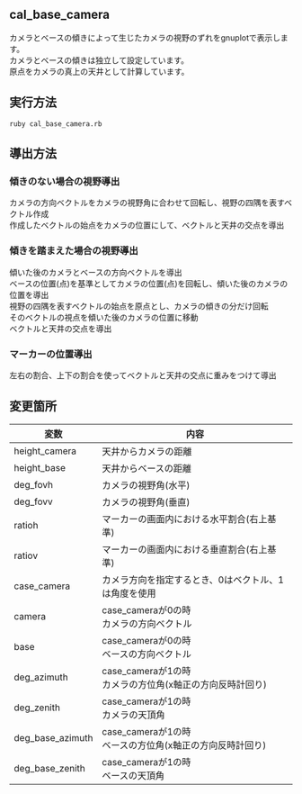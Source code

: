 ## cal_base_camera
カメラとベースの傾きによって生じたカメラの視野のずれをgnuplotで表示します。<br>
カメラとベースの傾きは独立して設定しています。<br>
原点をカメラの真上の天井として計算しています。<br>

## 実行方法
```
ruby cal_base_camera.rb
```
## 導出方法
### 傾きのない場合の視野導出
カメラの方向ベクトルをカメラの視野角に合わせて回転し、視野の四隅を表すベクトル作成<br>
作成したベクトルの始点をカメラの位置にして、ベクトルと天井の交点を導出<br>
### 傾きを踏まえた場合の視野導出
傾いた後のカメラとベースの方向ベクトルを導出<br>
ベースの位置(点)を基準としてカメラの位置(点)を回転し、傾いた後のカメラの位置を導出<br>
視野の四隅を表すベクトルの始点を原点とし、カメラの傾きの分だけ回転<br>
そのベクトルの視点を傾いた後のカメラの位置に移動<br>
ベクトルと天井の交点を導出<br>
### マーカーの位置導出
左右の割合、上下の割合を使ってベクトルと天井の交点に重みをつけて導出


## 変更箇所
|変数|内容|
|----|----|
|height_camera|天井からカメラの距離|
|height_base|天井からベースの距離|
|deg_fovh|カメラの視野角(水平)|
|deg_fovv|カメラの視野角(垂直)|
|ratioh|マーカーの画面内における水平割合(右上基準)|
|ratiov|マーカーの画面内における垂直割合(右上基準)|
|case_camera|カメラ方向を指定するとき、0はベクトル、1は角度を使用|
|camera|case_cameraが0の時<br>カメラの方向ベクトル|
|base|case_cameraが0の時<br>ベースの方向ベクトル|
|deg_azimuth|case_cameraが1の時<br>カメラの方位角(x軸正の方向反時計回り)|
|deg_zenith|case_cameraが1の時<br>カメラの天頂角|
|deg_base_azimuth|case_cameraが1の時<br>ベースの方位角(x軸正の方向反時計回り)|
|deg_base_zenith|case_cameraが1の時<br>ベースの天頂角|
